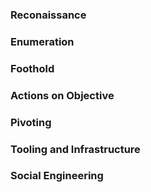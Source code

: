 ### Reconaissance

### Enumeration

### Foothold

### Actions on Objective

### Pivoting

### Tooling and Infrastructure

### Social Engineering
